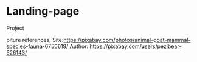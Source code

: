 # Landing-page
Project

piture references;
Site:https://pixabay.com/photos/animal-goat-mammal-species-fauna-6756619/
Author: https://pixabay.com/users/pezibear-526143/

